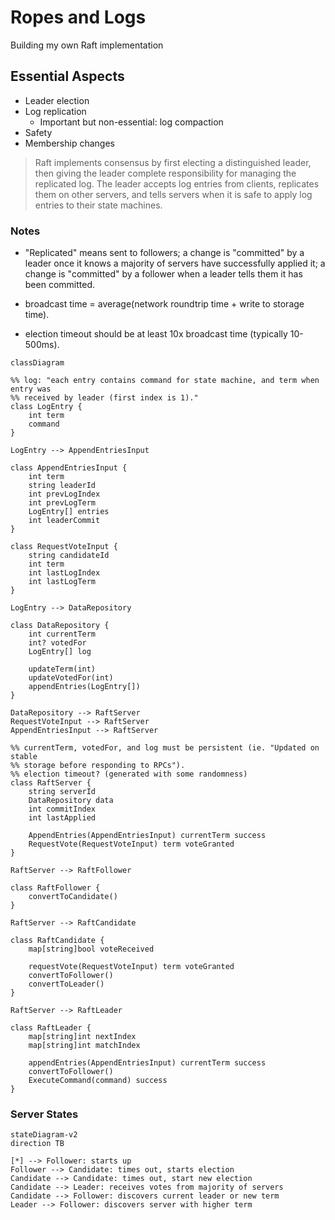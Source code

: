 # Ropes and Logs

Building my own Raft implementation

## Essential Aspects

- Leader election
- Log replication
    - Important but non-essential: log compaction
- Safety
- Membership changes

> Raft implements consensus by first electing a distinguished leader, then 
> giving the leader complete responsibility for managing the replicated log.
> The leader accepts log entries from clients, replicates them on other
> servers, and tells servers when it is safe to apply log entries to their
> state machines.

### Notes

- "Replicated" means sent to followers; a change is "committed" by a leader
  once it knows a majority of servers have successfully applied it; a change is
  "committed" by a follower when a leader tells them it has been committed.

- broadcast time = average(network roundtrip time + write to storage time).
- election timeout should be at least 10x broadcast time (typically 10-500ms).

```mermaid
classDiagram

%% log: "each entry contains command for state machine, and term when entry was
%% received by leader (first index is 1)."
class LogEntry {
    int term
    command
}

LogEntry --> AppendEntriesInput

class AppendEntriesInput {
    int term
    string leaderId
    int prevLogIndex
    int prevLogTerm
    LogEntry[] entries
    int leaderCommit
}

class RequestVoteInput {
    string candidateId
    int term
    int lastLogIndex
    int lastLogTerm
}

LogEntry --> DataRepository

class DataRepository {
    int currentTerm
    int? votedFor
    LogEntry[] log
    
    updateTerm(int)
    updateVotedFor(int)
    appendEntries(LogEntry[])
}

DataRepository --> RaftServer
RequestVoteInput --> RaftServer
AppendEntriesInput --> RaftServer

%% currentTerm, votedFor, and log must be persistent (ie. "Updated on stable
%% storage before responding to RPCs").
%% election timeout? (generated with some randomness)
class RaftServer {
    string serverId
    DataRepository data
    int commitIndex
    int lastApplied

    AppendEntries(AppendEntriesInput) currentTerm success
    RequestVote(RequestVoteInput) term voteGranted
}

RaftServer --> RaftFollower

class RaftFollower {
    convertToCandidate()
}

RaftServer --> RaftCandidate

class RaftCandidate {
    map[string]bool voteReceived

    requestVote(RequestVoteInput) term voteGranted
    convertToFollower()
    convertToLeader()
}

RaftServer --> RaftLeader 

class RaftLeader {
    map[string]int nextIndex
    map[string]int matchIndex

    appendEntries(AppendEntriesInput) currentTerm success
    convertToFollower()
    ExecuteCommand(command) success
}

```

### Server States

```mermaid
stateDiagram-v2
direction TB

[*] --> Follower: starts up
Follower --> Candidate: times out, starts election
Candidate --> Candidate: times out, start new election
Candidate --> Leader: receives votes from majority of servers
Candidate --> Follower: discovers current leader or new term
Leader --> Follower: discovers server with higher term
```
